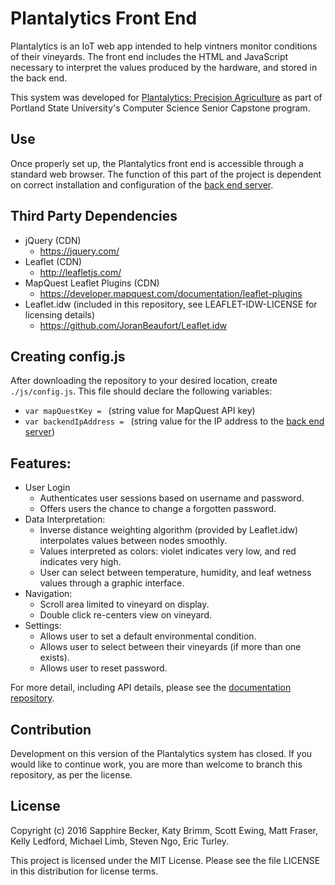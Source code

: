 # Plantalytics Front End

Plantalytics is an IoT web app intended to help vintners monitor conditions of 
their vineyards. The front end includes the HTML and JavaScript necessary to 
interpret the values produced by the hardware, and stored in the back end.

This system was developed for 
[Plantalytics: Precision Agriculture](http://plantaltyics.us) as part 
of Portland State University's Computer Science Senior Capstone program.

## Use

Once properly set up, the Plantalytics front end is accessible through a 
standard web browser. The function of this part of the project is dependent 
on correct installation and configuration of the 
[back end server](https://github.com/Plantalytics/plantalytics-backend).

## Third Party Dependencies

* jQuery (CDN)
    * https://jquery.com/
* Leaflet (CDN)
    * http://leafletjs.com/
* MapQuest Leaflet Plugins (CDN)
    * https://developer.mapquest.com/documentation/leaflet-plugins
* Leaflet.idw (included in this repository, see LEAFLET-IDW-LICENSE for 
licensing details)
    * https://github.com/JoranBeaufort/Leaflet.idw

## Creating config.js

After downloading the repository to your desired location, create 
`./js/config.js`. This file should declare the following variables:

* `var mapQuestKey = ` (string value for MapQuest API key)
* `var backendIpAddress = ` (string value for the IP address to the 
[back end server](https://github.com/Plantalytics/plantalytics-backend))

## Features:

* User Login
    * Authenticates user sessions based on username and password.
    * Offers users the chance to change a forgotten password.
* Data Interpretation:
    * Inverse distance weighting algorithm (provided by Leaflet.idw) 
    interpolates values between nodes smoothly.
    * Values interpreted as colors: violet indicates very low, and red 
    indicates very high.
    * User can select between temperature, humidity, and leaf wetness values 
    through a graphic interface.
* Navigation:
    * Scroll area limited to vineyard on display.
    * Double click re-centers view on vineyard.
* Settings:
    * Allows user to set a default environmental condition.
    * Allows user to select between their vineyards (if more than one exists).
    * Allows user to reset password.
    
For more detail, including API details, please see the 
[documentation repository](https://github.com/Plantalytics/documentation).

## Contribution

Development on this version of the Plantalytics system has closed. If you 
would like to continue work, you are more than welcome to branch this 
repository, as per the license.

## License

Copyright (c) 2016 Sapphire Becker, Katy Brimm, Scott Ewing, Matt Fraser, 
Kelly Ledford, Michael Limb, Steven Ngo, Eric Turley.

This project is licensed under the MIT License. Please see the file LICENSE in 
this distribution for license terms.
